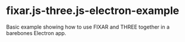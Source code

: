 # fixar.js-three.js-electron-example
Basic example showing how to use FIXAR and THREE together in a barebones Electron app.
